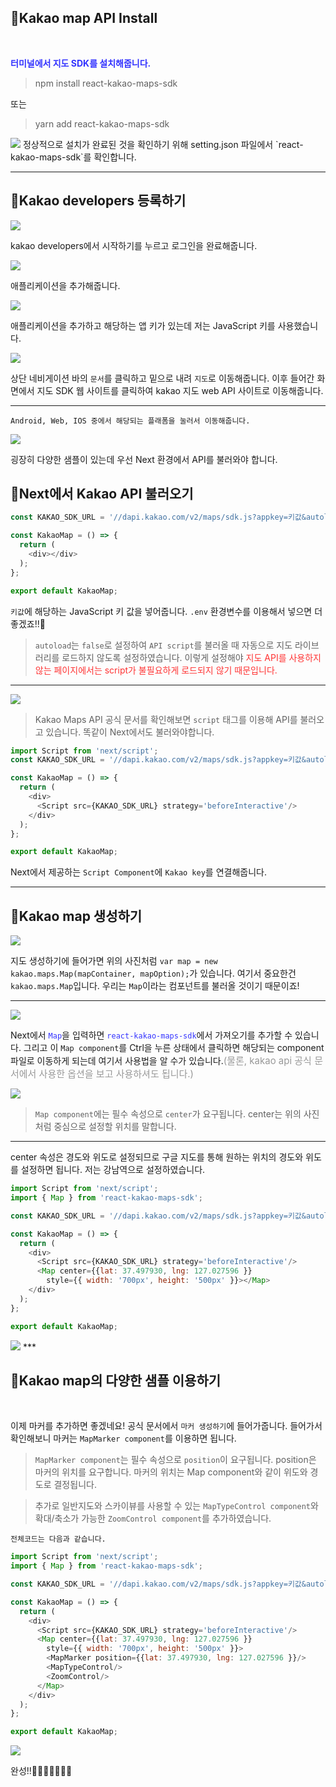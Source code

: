 ## 🦮Kakao map API Install
<br/>

<span style='color: #3333ff;'>**터미널에서 지도 SDK를 설치해줍니다.**</span>
>npm install react-kakao-maps-sdk

또는
>yarn add react-kakao-maps-sdk

<img src="/images/publishing_study/8/image1.webp"/>
정상적으로 설치가 완료된 것을 확인하기 위해 setting.json 파일에서 `react-kakao-maps-sdk`를 확인합니다.

***

## 🦮Kakao developers 등록하기

<img src="/images/publishing_study/8/image2.webp"/>

kakao developers에서 시작하기를 누르고 로그인을 완료해줍니다.

<img src="/images/publishing_study/8/image3.webp"/>

애플리케이션을 추가해줍니다.

<img src="/images/publishing_study/8/image4.webp"/>

애플리케이션을 추가하고 해당하는 앱 키가 있는데 저는 JavaScript 키를 사용했습니다.

<img src="/images/publishing_study/8/image5.webp"/>

상단 네비게이션 바의 `문서`를 클릭하고 밑으로 내려 `지도`로 이동해줍니다. 이후 들어간 화면에서 지도 SDK 웹 사이트를 클릭하여 kakao 지도 web API 사이트로 이동해줍니다.

***

`Android, Web, IOS 중에서 해당되는 플래폼을 눌러서 이동해줍니다.`

<img src="/images/publishing_study/8/image6.webp"/>

굉장히 다양한 샘플이 있는데 우선 Next 환경에서 API를 불러와야 합니다.

## 🦮Next에서 Kakao API 불러오기

```javascript
const KAKAO_SDK_URL = '//dapi.kakao.com/v2/maps/sdk.js?appkey=키값&autoload=false';

const KakaoMap = () => {
  return (
    <div></div>
  );
};

export default KakaoMap;
```

`키값`에 해당하는 JavaScript 키 값을 넣어줍니다. `.env` 환경변수를 이용해서 넣으면 더 좋겠죠!!🤗

>`autoload`는 `false`로 설정하여 `API script`를 불러올 때 자동으로 지도 라이브러리를 로드하지 않도록 설정하였습니다. 이렇게 설정해야 <span style="color: #ff3333">지도 API를 사용하지 않는 페이지에서는 script가 불필요하게 로드되지 않기 때문입니다.</span>

***

<img src="/images/publishing_study/8/image7.webp"/>

>Kakao Maps API 공식 문서를 확인해보면 `script` 태그를 이용해 API를 불러오고 있습니다. 똑같이 Next에서도 불러와야합니다.

```javascript
import Script from 'next/script';
const KAKAO_SDK_URL = '//dapi.kakao.com/v2/maps/sdk.js?appkey=키값&autoload=false';

const KakaoMap = () => {
  return (
    <div>
      <Script src={KAKAO_SDK_URL} strategy='beforeInteractive'/>
    </div>
  );
};

export default KakaoMap;
```

Next에서 제공하는 `Script Component`에 `Kakao key`를 연결해줍니다.

***

## 🦮Kakao map 생성하기

<img src="/images/publishing_study/8/image8.webp"/>

지도 생성하기에 들어가면 위의 사진처럼
`var map = new kakao.maps.Map(mapContainer, mapOption);`가 있습니다.
여기서 중요한건 `kakao.maps.Map`입니다. 우리는 `Map`이라는 컴포넌트를 불러올 것이기 때문이죠!

***

<img src="/images/publishing_study/8/image9.webp"/>

Next에서 <span style="color: #3333ff">`Map`</span>을 입력하면 <span style="color: #3333ff">`react-kakao-maps-sdk`</span>에서 가져오기를 추가할 수 있습니다.
그리고 이 `Map component`를 Ctrl을 누른 상태에서 클릭하면 해당되는 component 파일로 이동하게 되는데 여기서 사용법을 알 수가 있습니다.<span style="font-size: 15px; color: #999">(물론, kakao api 공식 문서에서 사용한 옵션을 보고 사용하셔도 됩니다.)</span>

<img src="/images/publishing_study/8/image10.webp"/>

>`Map component`에는 필수 속성으로 `center`가 요구됩니다. center는 위의 사진처럼 중심으로 설정할 위치를 말합니다.

***

center 속성은 경도와 위도로 설정되므로 구글 지도를 통해 원하는 위치의 경도와 위도를 설정하면 됩니다. 저는 강남역으로 설정하였습니다.

```javascript
import Script from 'next/script';
import { Map } from 'react-kakao-maps-sdk';

const KAKAO_SDK_URL = '//dapi.kakao.com/v2/maps/sdk.js?appkey=키값&autoload=false';

const KakaoMap = () => {
  return (
    <div>
      <Script src={KAKAO_SDK_URL} strategy='beforeInteractive'/>
      <Map center={{lat: 37.497930, lng: 127.027596 }}
        style={{ width: '700px', height: '500px' }}></Map>
    </div>
  );
};

export default KakaoMap;
```
<img src="/images/publishing_study/8/image11.webp"/>
***

## 🦮Kakao map의 다양한 샘플 이용하기
<br/>

이제 마커를 추가하면 좋겠네요! 공식 문서에서 `마커 생성하기`에 들어가줍니다.
들어가서 확인해보니 마커는 `MapMarker component`를 이용하면 됩니다.

>`MapMarker component`는 필수 속성으로 `position`이 요구됩니다. position은 마커의 위치를 요구합니다. 마커의 위치는 Map component와 같이 위도와 경도로 결정됩니다.

>추가로 일반지도와 스카이뷰를 사용할 수 있는 `MapTypeControl component`와 확대/축소가 가능한 `ZoomControl component`를 추가하였습니다.

`전체코드는 다음과 같습니다.`

```javascript
import Script from 'next/script';
import { Map } from 'react-kakao-maps-sdk';

const KAKAO_SDK_URL = '//dapi.kakao.com/v2/maps/sdk.js?appkey=키값&autoload=false';

const KakaoMap = () => {
  return (
    <div>
      <Script src={KAKAO_SDK_URL} strategy='beforeInteractive'/>
      <Map center={{lat: 37.497930, lng: 127.027596 }}
      	style={{ width: '700px', height: '500px' }}>
        <MapMarker position={{lat: 37.497930, lng: 127.027596 }}/>
        <MapTypeControl/>
        <ZoomControl/>
      </Map>
    </div>
  );
};

export default KakaoMap;
```

<img src="/images/publishing_study/8/image12.webp"/>

완성!!👏👏👏👏👏👏👏